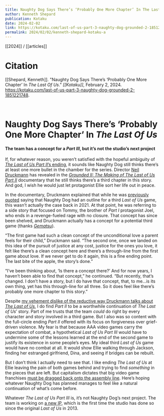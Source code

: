 ```yaml
---
title: Naughty Dog Says There’s ‘Probably One More Chapter’ In The Last Of Us
author: Kenneth Shepard
publication: Kotaku
date: 2024-02-02
link: https://kotaku.com/last-of-us-part-3-naughty-dog-grounded-2-1851221748
permalink: 2024/02/02/kenneth-shepard-kotaku-a
---
```


[[2024]] / [[articles]]

# Citation

[[Shepard, Kenneth]]. "Naughty Dog Says There’s ‘Probably One More Chapter’ In _The Last Of Us_." *[[Kotaku]]*, February 2, 2024. <https://kotaku.com/last-of-us-part-3-naughty-dog-grounded-2-1851221748>.

<br>

# Naughty Dog Says There’s ‘Probably One More Chapter’ In _The Last Of Us_

#### The team has a concept for a _Part III_, but it’s not the studio’s next project

If, for whatever reason, you weren’t satisfied with the hopeful ambiguity of [_The Last of Us Part II_’s ending](https://kotaku.com/last-of-us-2-tlou-remastered-review-1851167660), it sounds like Naughty Dog still thinks there’s at least one more bullet in the chamber for the series. Director [Neil Druckmann](https://kotaku.com/the-last-of-us-part-2-3-season-naughty-dog-tlou-ps5-1850228889) has revealed in the [_Grounded II: The Making of The Last of Us Part II_](https://www.youtube.com/watch?v=SC3C7GMMfDU) documentary that he still thinks there’s a third chapter in this story. And god, I wish he would just let protagonist Ellie sort her life out in peace.  

In the documentary, Druckmann explained that while he was [previously quoted](https://www.ign.com/articles/the-last-of-us-part-3-has-a-plot-but-its-not-being-made-yet) saying that Naughty Dog had an outline for a third _Last of Us_ game, this wasn’t actually the case back in 2021. At that point, he was referring to a side story that focused on Tommy, the brother of _Part I_ protagonist Joel, who ends in a revenge-fueled rage with no closure. That concept has since been shelved, and Druckmann actually has a concept for a potential third game (thanks [_Gematsu_](https://www.gematsu.com/2024/02/neil-druckmann-has-a-concept-for-a-third-the-last-of-us-it-does-feel-like-theres-probably-one-more-chapter-to-this-story)).

“The first game had such a clean concept of the unconditional love a parent feels for their child,” Druckmann said. “The second one, once we landed on this idea of the pursuit of justice at any cost, justice for the ones you love, it felt like there’s a clean concept here and there’s a through-line from the first game about love. If we never get to do it again, this is a fine ending point. The last bite of the apple, the story’s done.”

“I’ve been thinking about, ‘Is there a concept there?’ And for now years, I haven’t been able to find that concept,” he continued. “But recently, that’s changed. I don’t have a story, but I do have that concept, that, to me…is its own thing, yet has this through-line for all three. So it does feel like there’s probably one more chapter to this story.”

Despite [my vehement dislike of the reductive way Druckmann talks about _The Last of Us_](https://kotaku.com/last-of-us-hbo-show-ellie-bella-ramsey-violent-heart-1850224988), I do find _Part II_ to be a worthwhile continuation of _The Last of Us_’ story. Part of me trusts that the team _could_ do right by every character and story involved in a third game. But I also was so content with the full-circle ending _Part II_ offered with its focus on forgiveness over grief-driven violence. My fear is that because AAA video games carry the expectation of combat, a hypothetical _Last of Us Part III_ would have to undermine some of the lessons learned at the end of the second game to justify its existence in some people’s eyes. My ideal third _Last of Us_ game would have no combat at all. It would show Ellie walking through Jackson, finding her estranged girlfriend, Dina, and seeing if bridges can be rebuilt.

But I don’t think I actually need to see that. I like ending _The Last of Us_ at Ellie leaving the pain of both games behind and trying to find _something_ in the pieces that are left. But capitalism dictates that big video game franchises [must be dragged back onto the assembly line](https://kotaku.com/last-of-us-part-2-remastered-ps5-remake-hbo-show-1851038633). Here’s hoping whatever Naughty Dog has planned manages to feel like a natural continuation of what’s come before.

Whatever _The Last of Us Part III_ is, it’s not Naughty Dog’s next project. The team is working on [a new IP](https://kotaku.com/the-last-of-us-part-2-3-season-naughty-dog-tlou-ps5-1850228889), which is the first time the studio has done so since the original _Last of Us_ in 2013.
